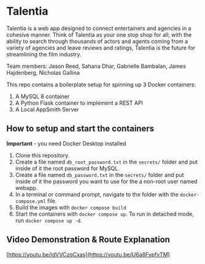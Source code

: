 # Talentia

Talentia is a web app designed to connect entertainers and agencies in a cohesive manner. Think of Talentia as your 
one stop shop for all; with the ability to search through thousands of actors and agents coming from a variety of agencies 
and leave reviews and ratings, Talentia is the future for streamlining the film industry.

Team members: Jason Reed, Sahana Dhar, Gabrielle Bambalan, James Hajdenberg, Nicholas Gallina 

This repo contains a boilerplate setup for spinning up 3 Docker containers: 
1. A MySQL 8 container
1. A Python Flask container to implement a REST API
1. A Local AppSmith Server

## How to setup and start the containers
**Important** - you need Docker Desktop installed

1. Clone this repository.  
1. Create a file named `db_root_password.txt` in the `secrets/` folder and put inside of it the root password for MySQL. 
1. Create a file named `db_password.txt` in the `secrets/` folder and put inside of it the password you want to use for the a non-root user named webapp. 
1. In a terminal or command prompt, navigate to the folder with the `docker-compose.yml` file.  
1. Build the images with `docker compose build`
1. Start the containers with `docker compose up`.  To run in detached mode, run `docker compose up -d`.

## Video Demonstration & Route Explanation
[https://youtu.be/idVVCzqCxas](https://youtu.be/U6a8FvpfvTM)
